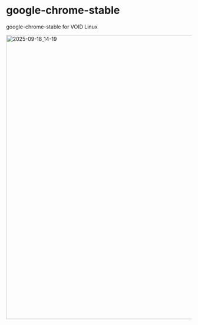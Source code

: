 # google-chrome-stable

google-chrome-stable for VOID Linux


<img width="1366" height="768" alt="2025-09-18_14-19" src="https://github.com/user-attachments/assets/fcaa1be1-333b-485c-879c-3462513155db" />
